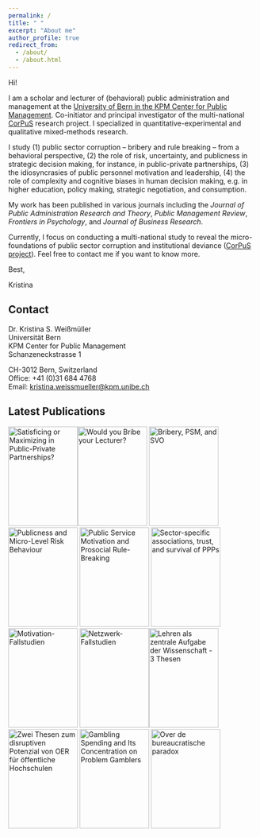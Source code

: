 ```yaml
---
permalink: /
title: " "
excerpt: "About me"
author_profile: true
redirect_from: 
  - /about/
  - /about.html
---
```

Hi!

I am a scholar and lecturer of (behavioral) public administration and management at the <a href="https://www.kpm.unibe.ch/ueber_uns/personen/mitarbeitende/dr_weissmueller_kristina_s/index_ger.html" >University of Bern in the KPM Center for Public Management</a>. Co-initiator and principal investigator of the multi-national <a href="http://www.corpus-project.org/" title="http://www.corpus-project.org/" style="text-decoration:underline;" target="_blank" >CorPuS</a> research project. I specialized in quantitative-experimental and qualitative mixed-methods research. 

I study (1) public sector corruption – bribery and rule breaking – from a behavioral perspective, (2) the role of risk, uncertainty, and publicness in strategic decision making, for instance, in public-private partnerships, (3) the idiosyncrasies of public personnel motivation and leadership, (4) the role of complexity and cognitive biases in human decision making, e.g. in higher education, policy making, strategic negotiation, and consumption.

My work has been published in various journals including the *Journal of Public Administration Research and Theory*, *Public Management Review*, *Frontiers in Psychology*, and *Journal of Business Research*.

Currently, I focus on conducting a multi-national study to reveal the micro-foundations of public sector corruption and institutional deviance (<a href="http://www.corpus-project.org/" title="http://www.corpus-project.org/" style="text-decoration:underline;" target="_blank" >CorPuS project</a>). Feel free to contact me if you want to know more.

Best,

Kristina


Contact
--------
Dr. Kristina S. Weißmüller <br>
Universität Bern <br>
KPM Center for Public Management <br>
Schanzeneckstrasse 1 <br>

CH-3012 Bern, Switzerland <br>
Office: +41 (0)31 684 4768 <br>
Email: <a href="mailto:kristina.weissmueller@kpm.unibe.ch">kristina.weissmueller@kpm.unibe.ch</a>


Latest Publications
--------



<!--
-->


<a href="https://ksweissmueller.github.io/files/Weißmüller_et_al_2021_Bargaining_PMR_preprint.pdf" title="Weißmüller, K.S., Bouwman, R., & Vogel, R. (accepted). ‘Satisficing or Maximizing in Public-Private Partnerships? A Laboratory Experiment on Strategic Bargaining.’ Public Management Review."><img src="https://ksweissmueller.github.io/files/PMR1.jpg" alt="Satisficing or Maximizing in Public-Private Partnerships?" width="140" height="200"/></a><a href="https://doi.org/10.1007/s11162-021-09669-1" title="Weißmüller, K.S. & De Waele, L. (2021). ‘Would you Bribe your Lecturer? A Quasi-experimental Study on Burnout and Bribery in Higher Education.’ Research in Higher Education."><img src="https://ksweissmueller.github.io/files/RiHE1.jpg" alt="Would you Bribe your Lecturer?" width="140" height="200"/></a> <a href="https://www.frontiersin.org/articles/10.3389/fpsyg.2021.655964/full" title="De Waele, L., Weißmüller, K.S., & van Witteloostuijn, A. (2021). ‘Bribery and the role of public service motivation and social value orientation. A multi-site experimental study in Belgium, Germany, and the Netherlands.’ Frontiers in Psychology - Organizational Psychology."><img src="https://ksweissmueller.github.io/files/frontiers.jpg" alt="Bribery, PSM, and SVO" width="140" height="200"/></a> <a href="https://www.tandfonline.com/doi/abs/10.1080/14719037.2020.1862287?journalCode=rpxm20" title="Weißmüller, K.S. (2021). ‘Publicness and Micro-Level Risk Behaviour: Experimental Evidence on Stereotypical Discounting Behaviour.’ Public Management Review."><img src="https://ksweissmueller.github.io/files/PMR1.jpg" alt="Publicness and Micro-Level Risk Behaviour" width="140" height="200"/></a> <a href="https://journals.sagepub.com/doi/full/10.1177/0734371X20973441" title="Weißmüller, K.S., De Waele, L., & van Witteloostuijn, A. (2020). ‘Public Service Motivation and Prosocial Rule-Breaking – An international vignettes study in Germany, Belgium, and the Netherlands.’ Review of Public Personnel Administration."><img src="https://ksweissmueller.github.io/files/RoPPA1.png" alt="Public Service Motivation and Prosocial Rule-Breaking" width="140" height="200"/></a> <a href="https://doi.org/10.1093/jopart/muaa050" title="Weißmüller, K.S. & Vogel, R. (2020). ‘Sector-specific associations, trust, and survival of PPPs: A behavioral experiment based on the centipede game.’ Journal of Public Administration Research and Theory. https://doi.org/10.1093/jopart/muaa050."><img src="https://ksweissmueller.github.io/files/JPART1.png" alt="Sector-specific associations, trust, and survival of PPPs" width="140" height="200"/></a> <a href="https://www.springer.com/de/book/9783658310677" title="Weißmüller, K.S. (2021). ‘Krisenmodus! Motivation und Identifikation bei befristet Beschäftigten?’. In: Adrian Ritz, Rudolf Blankart, Claus  Jacobs, Andreas Lienhard, Doina  Radulescu, & Fritz Sager (Eds.), Praxisfälle zu Public Management und Verwaltungswissenschaft, ISBN: 978-3-658-31068-4, Wiesbaden: Springer-Gabler"> <img src="https://raw.githubusercontent.com/KSWeissmueller/ksweissmueller.github.io/master/files/9783658310677.jpg" alt="Motivation-Fallstudien" width="140" height="200"/></a> <a href="https://www.springer.com/de/book/9783658310677" title="Weißmüller, K.S. & Künzler, P. (2021). ‘Vernetzt kompetent: Grundlagen des Netzwerks-und Kooperationsmanagements für die öffentliche Verwaltung’. In: Adrian Ritz, Rudolf Blankart, Claus  Jacobs, Andreas Lienhard, Doina  Radulescu, & Fritz Sager (Eds.), Praxisfälle zu Public Management und Verwaltungswissenschaft, ISBN: 978-3-658-31068-4, Wiesbaden: Springer-Gabler"> <img src="https://raw.githubusercontent.com/KSWeissmueller/ksweissmueller.github.io/master/files/9783658310677.jpg" alt="Netzwerk-Fallstudien" width="140" height="200"/></a><a href="https://doi.org/10.25592/impactfree32" title="Weißmüller, K.S. (2020). ‘Lehren als zentrale Aufgabe der Wissenschaft: Drei Thesen zu Ideal und Realität’. Impact Free: Journal für freie Bildungswissenschaftler 32, 1-8, Hamburg."><img src="https://ksweissmueller.github.io/files/Impact_Free_32_cover.png" alt="Lehren als zentrale Aufgabe der Wissenschaft - 3 Thesen" width="140" height="200"/></a> <a href="https://doi.org/10.25592/impactfree28" title="Weißmüller, K.S. (2020). ‘Zwei Thesen zum disruptiven Potenzial von OER für öffentliche Hochschulen’. Impact Free: Journal für freie Bildungswissenschaftler 28, 1-9, Hamburg."><img src="https://ksweissmueller.github.io/files/Impact_Free_28_cover.png" alt="Zwei Thesen zum disruptiven Potenzial von OER für öffentliche Hochschulen" width="140" height="200"/></a> <a href="https://doi.org/10.1016/j.jbusres.2019.01.040" title="Fiedler, I., Kairouz, S., Costes, J.-M., & Weißmüller, K.S. (2019). ‘Gambling Spending and Its Concentration on Problem Gamblers.’ Journal of Business Research 98 (5): 82-91."><img src="https://ksweissmueller.github.io/files/JBE1.gif" alt="Gambling Spending and Its Concentration on Problem Gamblers" width="140" height="200"/></a> <a href="http://vtom.be/table_of_content.aspx?sy=2019&pn=2" title="De Waele, L. & Weißmüller, K.S. (2019). ‘Over de bureaucratische paradox en de effecten van Public Service Motivation op corruptie.’ Vlaams Tijdschrift voor Overheidsmanagement (Flemish Journal of Public Management) 24 (2): 43-56."><img src="https://ksweissmueller.github.io/files/Vtijd_Cover.png" alt="Over de bureaucratische paradox" width="140" height="200"/></a>

